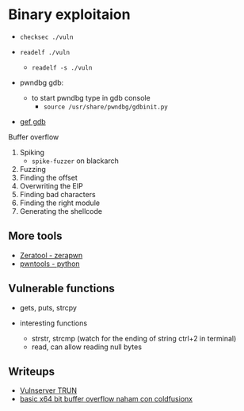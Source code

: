 # Binary exploitaion

- `checksec ./vuln`
- `readelf ./vuln`
  - `readelf -s ./vuln`
- pwndbg gdb:

  - to start pwndbg type in gdb console
    - `source /usr/share/pwndbg/gdbinit.py`

- [gef gdb](./gef-gdb.md)

Buffer overflow

1. Spiking
   - `spike-fuzzer` on blackarch
2. Fuzzing
3. Finding the offset
4. Overwriting the EIP
5. Finding bad characters
6. Finding the right module
7. Generating the shellcode

## More tools

- [Zeratool - zerapwn](https://github.com/ChrisTheCoolHut/Zeratool)
- [pwntools - python](https://docs.pwntools.com/en/stable/)

## Vulnerable functions

- gets, puts, strcpy

- interesting functions
  - strstr, strcmp (watch for the ending of string ctrl+2 in terminal)
  - read, can allow reading null bytes

## Writeups

- [Vulnserver TRUN](./vulnserver)
- [basic x64 bit buffer overflow naham con coldfusionx](https://coldfusionx.github.io/posts/ret2basic/)
